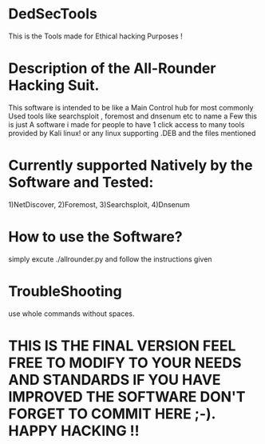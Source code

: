 # DedSecTools
This is the Tools made for Ethical hacking Purposes !


# Description of the All-Rounder Hacking Suit.

This software is intended to be like a Main Control hub for most commonly Used tools like searchsploit , foremost and dnsenum etc
to name a Few this is just A software i made for people to have 1 click access to many tools provided by Kali linux! or any linux supporting .DEB  and the files mentioned


# Currently supported Natively by the Software and Tested:
1)NetDiscover,
2)Foremost,
3)Searchsploit,
4)Dnsenum 


# How to use the Software? 

simply excute  ./allrounder.py  and follow the instructions given


# TroubleShooting

use whole commands without spaces.




# THIS IS THE FINAL VERSION FEEL FREE TO MODIFY TO YOUR NEEDS AND STANDARDS IF YOU HAVE IMPROVED THE SOFTWARE DON'T FORGET TO COMMIT HERE ;-). HAPPY HACKING !!

